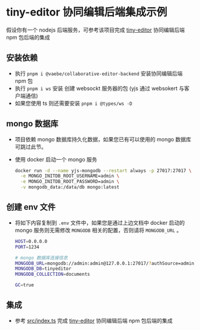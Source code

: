 # tiny-editor 协同编辑后端集成示例

假设你有一个 nodejs 后端服务，可参考该项目完成 [tiny-editor](https://opentiny.github.io/tiny-editor/docs/demo/collaborative-editing) 协同编辑后端 npm 包后端的集成

## 安装依赖

+ 执行 `pnpm i @vaebe/collaborative-editor-backend` 安装协同编辑后端 npm 包
+ 执行 `pnpm i ws` 安装 创建 websockt 服务器的包 (yjs 通过 websokert 与客户端通信)
+ 如果您使用 ts 则还需要安装 `pnpm i @types/ws -D`

## mongo 数据库

+ 项目依赖 mongo 数据库持久化数据，如果您已有可以使用的 mongo 数据库可跳过此节。
+ 使用 docker 启动一个 mongo 服务

  ```bash
  docker run -d --name yjs-mongodb --restart always -p 27017:27017 \
    -e MONGO_INITDB_ROOT_USERNAME=admin \
    -e MONGO_INITDB_ROOT_PASSWORD=admin \
    -v mongodb_data:/data/db mongo:latest
  ```

## 创建 env 文件

+ 将如下内容复制到 `.env` 文件中，如果您是通过上边文档中 docker 启动的 mongo 服务则无需修改 `MONGODB` 相关的配置，否则请将 `MONGODB_URL` 。

  ```bash
  HOST=0.0.0.0
  PORT=1234

  # mongo 数据库连接信息
  MONGODB_URL=mongodb://admin:admin@127.0.0.1:27017/?authSource=admin
  MONGODB_DB=tinyeditor
  MONGODB_COLLECTION=documents

  GC=true
  ```

## 集成

+ 参考 [src/index.ts](https://github.com/vaebe/tiny-editor-collaborative-editor-backend-demo/blob/main/src/index.ts) 完成 [tiny-editor](https://opentiny.github.io/tiny-editor/docs/demo/collaborative-editing) 协同编辑后端 npm 包后端的集成
